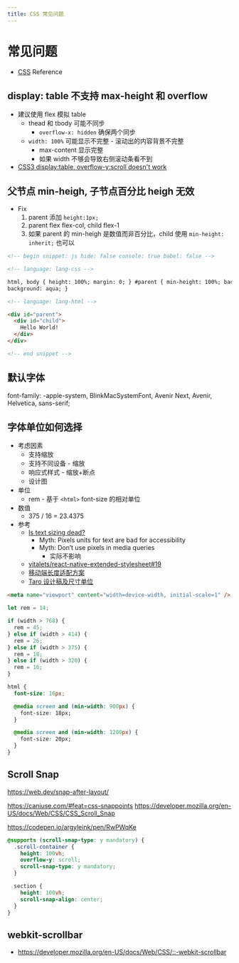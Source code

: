 ```yaml
---
title: CSS 常见问题
---
```


# 常见问题

- [CSS](http://help.dottoro.com/lcsdaoxj.php) Reference

## display: table 不支持 max-height 和 overflow

- 建议使用 flex 模拟 table
  - thead 和 tbody 可能不同步
    - `overflow-x: hidden` 确保两个同步
  - `width: 100%` 可能显示不完整 - 滚动出的内容背景不完整
    - max-content 显示完整
    - 如果 width 不够会导致右侧滚动条看不到
- [CSS3 display:table, overflow-y:scroll doesn't work](https://stackoverflow.com/a/29156151/1870054)

## 父节点 min-heigh, 子节点百分比 heigh 无效

- Fix
  1. parent 添加 `height:1px;`
  2. parent flex flex-col, child flex-1
  3. 如果 parent 的 min-heigh 是数值而非百分比，child 使用 `min-height: inherit;` 也可以

```html
<!-- begin snippet: js hide: false console: true babel: false -->

<!-- language: lang-css -->

html, body { height: 100%; margin: 0; } #parent { min-height: 100%; background: pink; } #child { height: 100%;
background: aqua; }

<!-- language: lang-html -->

<div id="parent">
  <div id="child">
    Hello World!
  </div>
</div>

<!-- end snippet -->
```

## 默认字体

font-family: -apple-system, BlinkMacSystemFont, Avenir Next, Avenir, Helvetica, sans-serif;

## 字体单位如何选择

- 考虑因素
  - 支持缩放
  - 支持不同设备 - 缩放
  - 响应式样式 - 缩放+断点
  - 设计图
- 单位
  - rem - 基于 `<html>` font-size 的相对单位
- 数值
  - 375 / 16 = 23.4375
- 参考
  - [Is text sizing dead?](https://alastairc.ac/2017/11/is-text-sizing-dead/)
    - Myth: Pixels units for text are bad for accessibility
    - Myth: Don’t use pixels in media queries
      - 实际不影响
  - [vitalets/react-native-extended-stylesheet#19](https://github.com/vitalets/react-native-extended-stylesheet/issues/19)
  - [移动端长度适配方案](https://github.com/wscj/blog/issues/14)
  - [Taro 设计稿及尺寸单位](https://nervjs.github.io/taro/docs/size.html)

```html
<meta name="viewport" content="width=device-width, initial-scale=1" />
```

```js
let rem = 14;

if (width > 768) {
  rem = 45;
} else if (width > 414) {
  rem = 26;
} else if (width > 375) {
  rem = 18;
} else if (width > 320) {
  rem = 16;
}
```

```css
html {
  font-size: 16px;

  @media screen and (min-width: 900px) {
    font-size: 18px;
  }

  @media screen and (min-width: 1200px) {
    font-size: 20px;
  }
}
```

## Scroll Snap

https://web.dev/snap-after-layout/

https://caniuse.com/#feat=css-snappoints
https://developer.mozilla.org/en-US/docs/Web/CSS/CSS_Scroll_Snap

https://codepen.io/argyleink/pen/RwPWqKe

```css
@supports (scroll-snap-type: y mandatory) {
  .scroll-container {
    height: 100vh;
    overflow-y: scroll;
    scroll-snap-type: y mandatory;
  }

  section {
    height: 100vh;
    scroll-snap-align: center;
  }
}
```

## webkit-scrollbar

- https://developer.mozilla.org/en-US/docs/Web/CSS/::-webkit-scrollbar
